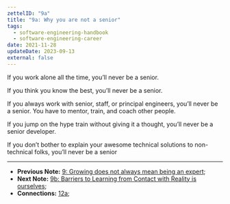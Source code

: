 ```yaml
---
zettelID: "9a"
title: "9a: Why you are not a senior"
tags:
  - software-engineering-handbook
  - software-engineering-career
date: 2021-11-28
updateDate: 2023-09-13
external: false
---
```


If you work alone all the time, you’ll never be a senior.

If you think you know the best, you’ll never be a senior.

If you always work with senior, staff, or principal engineers, you’ll never be a senior. You have to mentor, train, and coach other people.

If you jump on the hype train without giving it a thought, you’ll never be a senior developer.

If you don’t bother to explain your awesome technical solutions to non-technical folks, you’ll never be a senior

---

- **Previous Note:** [9: Growing does not always mean being an expert](/notes/9/);
- **Next Note:** [9b: Barriers to Learning from Contact with Reality is ourselves](/notes/9b/);
- **Connections:** [12a](/notes/12a/);
